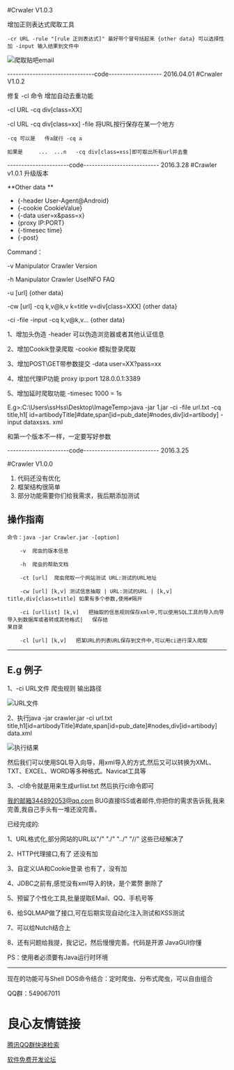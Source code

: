 #Crwaler V1.0.3

增加正则表达式爬取工具

```
-cr URL -rule "[rule 正则表达式]" 最好带个冒号括起来 {other data} 可以选择性加 -input 输入结果到文件中
```
![爬取贴吧email](http://git.oschina.net/uploads/images/2016/0405/141744_195178e0_383838.png "demo 爬取贴吧email")

-------------------------------code------------------- 2016.04.01
#Crwaler V1.0.2

修复 -cl 命令 增加自动去重功能

-cl URL -cq div[class=XX]

-cl URL -cq div[class=xx] -file   将URL按行保存在某一个地方

```
-cq 可以是   传a就行 -cq a  
```

```
如果是     ...  ...n   -cq div[class=xss]即可取出所有url并去重
```

----------------------code--------------------------- 2016.3.28
#Crawler v1.0.1 升级版本

**Other data **
- {-header User-Agent@Android} 
- {-cookie CookieValue}
- {-data user=x&pass=x}
- {proxy IP:PORT}
- {-timesec time}
- {-post}

Command：

   -v   Manipulator Crawler Version

   -h   Manipulator Crawler UseINFO FAQ

   -u   [url] {other data}

   -cw  [url] -cq k,v@k,v k=title v=div[class=XXX] {other data}

   -ci  -file   -input   -cq k,v@k,v... {other data}

1、增加头伪造 -header 可以伪造浏览器或者其他认证信息

2、增加Cookik登录爬取 -cookie 模拟登录爬取

3、增加POST\GET带参数提交  -data user=XX?pass=xx 

4、增加代理IP功能  proxy ip:port 128.0.0.1:3389

5、增加延时爬取功能 -timesec 1000 = 1s

E.g>:C:\Users\ssHss\Desktop\ImageTemp>java -jar 1.jar -ci -file url.txt -cq title,h1[
id=artibodyTitle]#date,span[id=pub_date]#nodes,div[id=artibody] -input dataxsxs.
xml

和第一个版本不一样，一定要写好参数

----------------------code--------------------------- 2016.3.25

#Crawler V1.0.0
1. 代码还没有优化
2. 框架结构很简单
3. 部分功能需要你们给我需求，我后期添加测试

操作指南
------------

```
命令：java -jar Crawler.jar -[option]
```

```
    -v  爬虫的版本信息
```

```
    -h  爬虫的帮助文档
```

```
    -ct [url]  爬虫爬取一个网站测试 URL:测试的URL地址
```

```
    -cw [url] [k,v] 测试信息抽取 | URL:测试的URL | [k,v] title,div[class=title] 如果有多个参数,使用#隔开 
```

```
    -ci [urllist] [k,v]   把抽取的信息规则保存xml中,可以使用SQL工具的导入向导导入到数据库或者转成其他格式|   保存结
果目录
```

```
    -cl [url] [k,v]   把某URL的列表URL保存到文件中,可以用ci进行深入爬取
```

---------------


E.g 例子
---------------
1、-ci  URL文件 爬虫规则 输出路径

![URL文件](http://git.oschina.net/uploads/images/2016/0322/172027_907f276a_383838.png "URL文件路径")

2、执行java -jar crawler.jar -ci url.txt title,h1[id=artibodyTitle]#date,span[id=pub_date]#nodes,div[id=artibody] data.xml

![执行结果](http://git.oschina.net/uploads/images/2016/0322/172615_e539eaff_383838.png "执行结果")

然后我们可以使用SQL导入向导，用xml导入的方式,然后又可以转换为XML、TXT、EXCEL、WORD等多种格式。Navicat工具等

3、-cl命令就是用来生成urllist.txt 然后执行ci命令即可

我的邮箱344892053@qq.com BUG直接ISS或者邮件,你把你的需求告诉我,我来完善,我自己手头有一堆还没完善。

已经完成的:

1、URL格式化,部分网站的URL以"/" "./" "../" "//" 这些已经解决了

2、HTTP代理接口,有了 还没有加

3、自定义UA和Cookie登录 也有了，没有加

4、JDBC之前有,感觉没有xml导入的快，是个累赘 删除了

5、预留了个性化工具,批量提取EMail、QQ、手机号等

6、给SQLMAP做了接口,可在后期实现自动化注入测试和XSS测试

7、可以给Nutch结合上

8、还有问题给我提，我记记，然后慢慢完善。代码是开源 JavaGUI你懂

PS：使用者必须要有Java运行时环境

--------

现在的功能可与Shell DOS命令结合：定时爬虫、分布式爬虫，可以自由组合

QQ群：549067011

 # 良心友情链接

[腾讯QQ群快速检索](http://u.720life.cn/s/8cf73f7c)

[软件免费开发论坛](http://u.720life.cn/s/bbb01dc0)